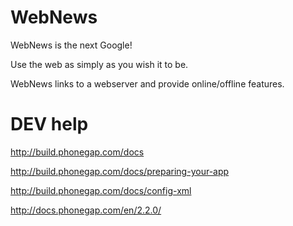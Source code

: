 WebNews
=======

WebNews is the next Google!

Use the web as simply as you wish it to be.

WebNews links to a webserver and provide online/offline features.

DEV help
=======

http://build.phonegap.com/docs

http://build.phonegap.com/docs/preparing-your-app

http://build.phonegap.com/docs/config-xml

http://docs.phonegap.com/en/2.2.0/


